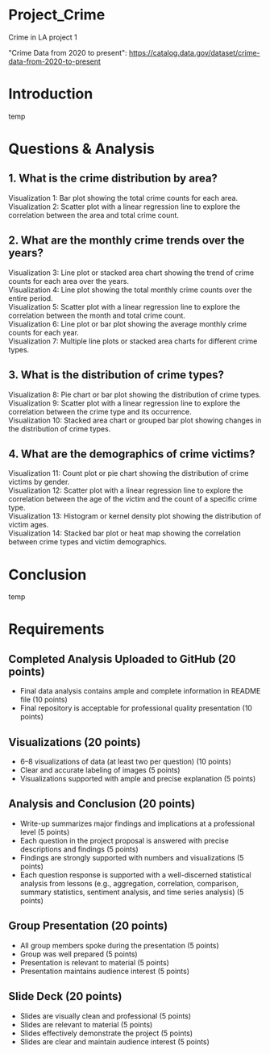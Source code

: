 # Project_Crime
Crime in LA project 1

"Crime Data from 2020 to present": https://catalog.data.gov/dataset/crime-data-from-2020-to-present
# Introduction
temp
# Questions & Analysis
## 1. What is the crime distribution by area?
Visualization 1: Bar plot showing the total crime counts for each area.  
Visualization 2: Scatter plot with a linear regression line to explore the correlation between the area and total crime count.
## 2. What are the monthly crime trends over the years?
Visualization 3: Line plot or stacked area chart showing the trend of crime counts for each area over the years.  
Visualization 4: Line plot showing the total monthly crime counts over the entire period.  
Visualization 5: Scatter plot with a linear regression line to explore the correlation between the month and total crime count.  
Visualization 6: Line plot or bar plot showing the average monthly crime counts for each year.  
Visualization 7: Multiple line plots or stacked area charts for different crime types.
## 3. What is the distribution of crime types?
Visualization 8: Pie chart or bar plot showing the distribution of crime types.  
Visualization 9: Scatter plot with a linear regression line to explore the correlation between the crime type and its occurrence.  
Visualization 10: Stacked area chart or grouped bar plot showing changes in the distribution of crime types.  
## 4. What are the demographics of crime victims?
Visualization 11: Count plot or pie chart showing the distribution of crime victims by gender.  
Visualization 12: Scatter plot with a linear regression line to explore the correlation between the age of the victim and the count of a specific crime type.  
Visualization 13: Histogram or kernel density plot showing the distribution of victim ages.  
Visualization 14: Stacked bar plot or heat map showing the correlation between crime types and victim demographics.  
# Conclusion
temp
# Requirements
## Completed Analysis Uploaded to GitHub (20 points)
- Final data analysis contains ample and complete information in README file (10 points)
- Final repository is acceptable for professional quality presentation (10 points)
## Visualizations (20 points)
- 6–8 visualizations of data (at least two per question) (10 points)
- Clear and accurate labeling of images (5 points)
- Visualizations supported with ample and precise explanation (5 points)
## Analysis and Conclusion (20 points)
- Write-up summarizes major findings and implications at a professional level (5 points)
- Each question in the project proposal is answered with precise descriptions and findings (5 points)
- Findings are strongly supported with numbers and visualizations (5 points)
- Each question response is supported with a well-discerned statistical analysis from lessons (e.g., aggregation, correlation, comparison, summary statistics, sentiment analysis, and time series analysis) (5 points)
## Group Presentation (20 points)
- All group members spoke during the presentation (5 points)
- Group was well prepared (5 points)
- Presentation is relevant to material (5 points)
- Presentation maintains audience interest (5 points)
## Slide Deck (20 points)
- Slides are visually clean and professional (5 points)
- Slides are relevant to material (5 points)
- Slides effectively demonstrate the project (5 points)
- Slides are clear and maintain audience interest (5 points)
